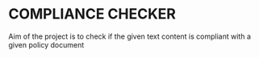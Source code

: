 # COMPLIANCE CHECKER
Aim of the project is to check if the given text content is compliant with a given policy document
